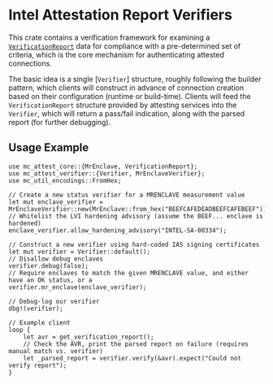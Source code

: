 # Intel Attestation Report Verifiers

This crate contains a verification framework for examining a [`VerificationReport`](::mc_attest_core::VerificationReport) data for compliance with a pre-determined set of criteria, which is the core mechanism for authenticating attested connections. 

The basic idea is a single [`Verifier`] structure, roughly following the builder pattern, which clients will construct in advance of connection creation based on their configuration (runtime or build-time). Clients will feed the `VerificationReport` structure provided by attesting services into the `Verifier`, which will return a pass/fail indication, along with the parsed report (for further debugging).

## Usage Example

```rust,ignore
use mc_attest_core::{MrEnclave, VerificationReport};
use mc_attest_verifier::{Verifier, MrEnclaveVerifier};
use mc_util_encodings::FromHex;

// Create a new status verifier for a MRENCLAVE measurement value
let mut enclave_verifier = MrEnclaveVerifier::new(MrEnclave::from_hex("BEEFCAFEDEADBEEFCAFEBEEF"));
// Whitelist the LVI hardening advisory (assume the BEEF... enclave is hardened)
enclave_verifier.allow_hardening_advisory("INTEL-SA-00334");

// Construct a new verifier using hard-coded IAS signing certificates
let mut verifier = Verifier::default();
// Disallow debug enclaves
verifier.debug(false);
// Require enclaves to match the given MRENCLAVE value, and either have an OK status, or a  
verifier.mr_enclave(enclave_verifier);

// Debug-log our verifier
dbg!(verifier);

// Example client
loop {
    let avr = get_verification_report();
    // Check the AVR, print the parsed report on failure (requires manual match vs. verifier) 
    let _parsed_report = verifier.verify(&avr).expect("Could not verify report");
}

```
